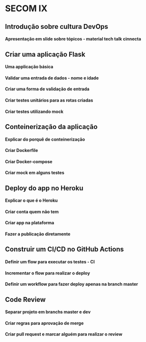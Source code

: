 # SECOM IX

## Introdução sobre cultura DevOps
#### Apresentação em slide sobre tópicos - material tech talk cinnecta

## Criar uma aplicação Flask
#### Uma applicação básica
#### Validar uma entrada de dados - nome e idade
#### Criar uma forma de validação de entrada
#### Criar testes unitários para as rotas criadas
#### Criar testes utilizando mock

## Conteinerização da aplicação
#### Explicar do porquê de conteinerização
#### Criar Dockerfile
#### Criar Docker-compose
#### Criar mock em alguns testes

## Deploy do app no Heroku
#### Explicar o que é o Heroku
#### Criar conta quem não tem
#### Criar app na plataforma
#### Fazer a publicação diretamente

## Construir um CI/CD no GitHub Actions
#### Definir um flow para executar os testes - CI
#### Incrementar o flow para realizar o deploy
#### Definir um workflow para fazer deploy apenas na branch master

## Code Review
#### Separar projeto em branchs master e dev
#### Criar regras para aprovação de merge
#### Criar pull request e marcar alguém para realizar o review
